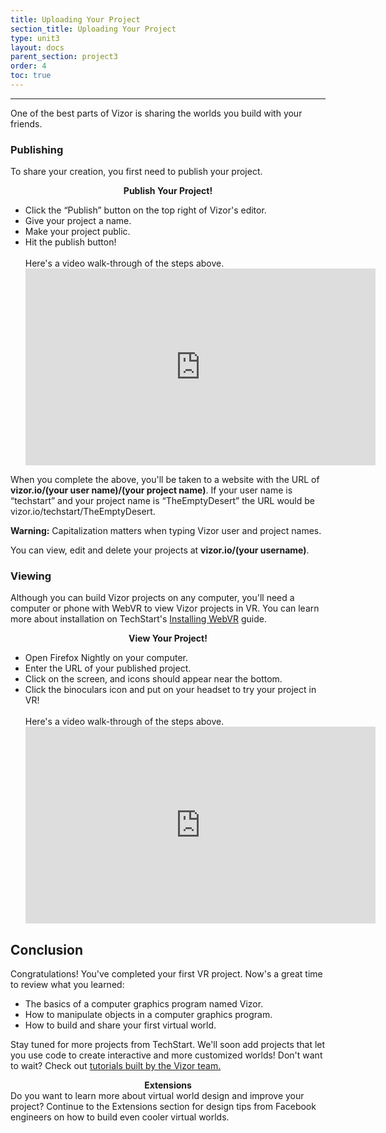 ```yaml
---
title: Uploading Your Project
section_title: Uploading Your Project
type: unit3
layout: docs
parent_section: project3
order: 4
toc: true
---
```

<hr>
One of the best parts of Vizor is sharing the worlds you build with your friends.

### Publishing
To share your creation, you first need to publish your project.

<div class="alert_green">
  <div style="text-align:center">
  	<strong>Publish Your Project!</strong> 
  </div>
  <ul> 
  	<li>Click the “Publish” button on the top right of Vizor's editor. </li>
  	<li>Give your project a name. </li>
  	<li>Make your project public. </li>
  	<li>Hit the publish button! </li>
  	<br>
  	Here's a video walk-through of the steps above.
  	<iframe width="560" height="315" src="https://www.youtube.com/embed/7GH0YgG4OME" frameborder="0" allowfullscreen></iframe>
  </ul>
</div>

When you complete the above, you'll be taken to a website with the URL of **vizor.io/(your user name)/(your project name)**. If your user name is “techstart” and your project name is “TheEmptyDesert” the URL would be vizor.io/techstart/TheEmptyDesert.

<div class="alert_red">
  <strong>Warning:</strong> Capitalization matters when typing Vizor user and project names.
</div>

You can view, edit and delete your projects at **vizor.io/(your username)**.

### Viewing

Although you can build Vizor projects on any computer, you'll need a computer or phone with WebVR to view Vizor projects in VR. You can learn more about installation on TechStart's [Installing WebVR](/docs/1.0.0/introduction/installing_web_vr.html) guide.

<div class="alert_green">
  <div style="text-align:center">
    <strong>View Your Project!</strong> 
  </div>
  <ul> 
    <li>Open Firefox Nightly on your computer. </li>
    <li>Enter the URL of your published project. </li>
    <li>Click on the screen, and icons should appear near the bottom. </li>
    <li>Click the binoculars icon and put on your headset to try your project in VR! </li>
    <br>
    Here's a video walk-through of the steps above.
    <iframe width="560" height="315" src="https://www.youtube.com/embed/j37fTMvhQgU" frameborder="0" allowfullscreen></iframe>
  </ul>
</div>

## Conclusion
Congratulations! You've completed your first VR project. Now's a great time to review what you learned:

* The basics of a computer graphics program named Vizor.
* How to manipulate objects in a computer graphics program.
* How to build and share your first virtual world.

Stay tuned for more projects from TechStart. We'll soon add projects that let you use code to create interactive and more customized worlds! Don't want to wait? Check out [tutorials built by the Vizor team.](http://blog.vizor.io/tag/tutorials/)

<div class="alert_yellow">
  <div style="text-align:center">
  	<strong>Extensions</strong> 
  </div>
  Do you want to learn more about virtual world design and improve your project? Continue to the Extensions section for design tips from Facebook engineers on how to build even cooler virtual worlds.
</div>